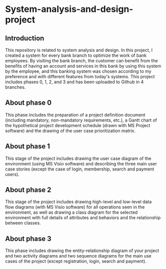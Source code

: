 # System-analysis-and-design-project

## Introduction
This repository is related to system analysis and design. In this project, I created a system for every bank branch to optimize the work of bank employees. By visiting the bank branch, the customer can benefit from the benefits of having an account and services in this bank by using this system by the employee, and this banking system was chosen according to my preference and with different features from today's systems. This project includes phases 0, 1, 2, and 3 and has been uploaded to Github in 4 branches.

## About phase 0
This phase includes the preparation of a project definition document (including mandatory, non-mandatory requirements, etc.), a Gantt chart of the hypothetical project development schedule (drawn with MS Project software) and the drawing of the user case prioritization matrix.

## About phase 1
This stage of the project includes drawing the user case diagram of the environment (using MS Visio software) and describing the three main user case stories (except the case of login, membership, search and payment users).

## About phase 2
This stage of the project includes drawing high-level and low-level data flow diagrams (with MS Visio software) for all operations seen in the environment, as well as drawing a class diagram for the selected environment with full details of attributes and behaviors and the relationship between classes.

## About phase 3
This phase includes drawing the entity-relationship diagram of your project and two activity diagrams and two sequence diagrams for the main use cases of the project (except registration, login, search and payment).
